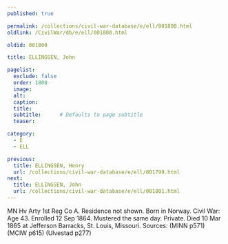 ```yaml
---
published: true

permalink: /collections/civil-war-database/e/ell/001800.html
oldlink: /CivilWar/db/e/ell/001800.html

oldid: 001800

title: ELLINGSEN, John

pagelist:
  exclude: false
  order: 1800
  image: 
  alt:
  caption:
  title:
  subtitle:      # Defaults to page subtitle
  teaser:

category: 
  - E 
  - ELL

previous:
  title: ELLINGSEN, Henry
  url: /collections/civil-war-database/e/ell/001799.html  
next:
  title: ELLINGSEN, John
  url: /collections/civil-war-database/e/ell/001801.html   
---
```

MN Hv Arty 1st Reg Co A. Residence not shown. Born in Norway. Civil War: Age 43. Enrolled 12 Sep 1864. Mustered the same day. Private. Died 10 Mar 1865 at Jefferson Barracks, St. Louis, Missouri. Sources: (MINN p571) (MCIW p615) (Ulvestad p277)